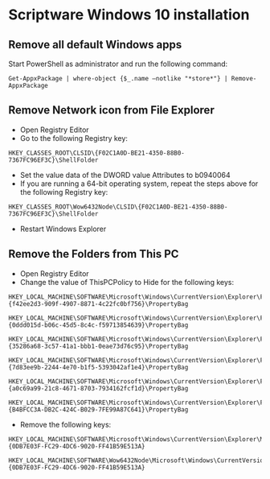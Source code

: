 # Scriptware Windows 10 installation

## Remove all default Windows apps

Start PowerShell as administrator and run the following command:

```
Get-AppxPackage | where-object {$_.name –notlike "*store*"} | Remove-AppxPackage
```

## Remove Network icon from File Explorer

* Open Registry Editor
* Go to the following Registry key:

```
HKEY_CLASSES_ROOT\CLSID\{F02C1A0D-BE21-4350-88B0-7367FC96EF3C}\ShellFolder
```

* Set the value data of the DWORD value Attributes to b0940064
* If you are running a 64-bit operating system, repeat the steps above for the following Registry key:

```
HKEY_CLASSES_ROOT\Wow6432Node\CLSID\{F02C1A0D-BE21-4350-88B0-7367FC96EF3C}\ShellFolder
```

* Restart Windows Explorer

## Remove the Folders from This PC

* Open Registry Editor
* Change the value of ThisPCPolicy to Hide for the following keys:

```
HKEY_LOCAL_MACHINE\SOFTWARE\Microsoft\Windows\CurrentVersion\Explorer\FolderDescriptions\{f42ee2d3-909f-4907-8871-4c22fc0bf756}\PropertyBag
```

```
HKEY_LOCAL_MACHINE\SOFTWARE\Microsoft\Windows\CurrentVersion\Explorer\FolderDescriptions\{0ddd015d-b06c-45d5-8c4c-f59713854639}\PropertyBag
```

```
HKEY_LOCAL_MACHINE\SOFTWARE\Microsoft\Windows\CurrentVersion\Explorer\FolderDescriptions\{35286a68-3c57-41a1-bbb1-0eae73d76c95}\PropertyBag
```

```
HKEY_LOCAL_MACHINE\SOFTWARE\Microsoft\Windows\CurrentVersion\Explorer\FolderDescriptions\{7d83ee9b-2244-4e70-b1f5-5393042af1e4}\PropertyBag
```

```
HKEY_LOCAL_MACHINE\SOFTWARE\Microsoft\Windows\CurrentVersion\Explorer\FolderDescriptions\{a0c69a99-21c8-4671-8703-7934162fcf1d}\PropertyBag
```

```
HKEY_LOCAL_MACHINE\SOFTWARE\Microsoft\Windows\CurrentVersion\Explorer\FolderDescriptions\{B4BFCC3A-DB2C-424C-B029-7FE99A87C641}\PropertyBag
```

* Remove the following keys:

```
HKEY_LOCAL_MACHINE\SOFTWARE\Microsoft\Windows\CurrentVersion\Explorer\MyComputer\NameSpace\{0DB7E03F-FC29-4DC6-9020-FF41B59E513A}
```

```
HKEY_LOCAL_MACHINE\SOFTWARE\Wow6432Node\Microsoft\Windows\CurrentVersion\Explorer\MyComputer\NameSpace\{0DB7E03F-FC29-4DC6-9020-FF41B59E513A}
```

